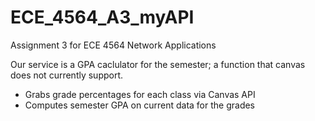 # ECE_4564_A3_myAPI
Assignment 3 for ECE 4564 Network Applications

Our service is a GPA caclulator for the semester; a function that canvas does not currently support.
- Grabs grade percentages for each class via Canvas API
- Computes semester GPA on current data for the grades